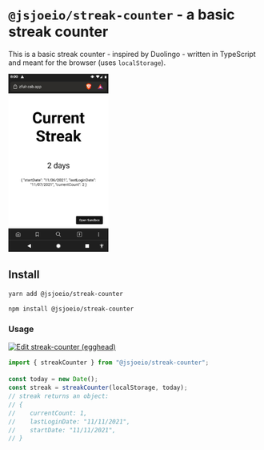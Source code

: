 # `@jsjoeio/streak-counter` - a basic streak counter

This is a basic streak counter - inspired by Duolingo - written in TypeScript and meant for the browser (uses `localStorage`).

<img src="https://github.com/jsjoeio/use-streak/raw/main/streak-demo.png" alt="screenshot of streak demo" width="200" />

## Install

```shell
yarn add @jsjoeio/streak-counter
```

```shell
npm install @jsjoeio/streak-counter
```

### Usage

[![Edit streak-counter (egghead)](https://codesandbox.io/static/img/play-codesandbox.svg)](https://codesandbox.io/s/streak-counter-egghead-twsw1?fontsize=14&hidenavigation=1&theme=dark)

```typescript
import { streakCounter } from "@jsjoeio/streak-counter";

const today = new Date();
const streak = streakCounter(localStorage, today);
// streak returns an object:
// {
//    currentCount: 1,
//    lastLoginDate: "11/11/2021",
//    startDate: "11/11/2021",
// }
```
